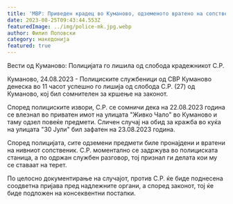 ```yaml
---
title: 'МВР: Приведен крадец во Куманово, одземеното вратено на сопственикот - 25 АВГУСТ 2023'
date: 2023-08-25T09:43:44.553Z
featuredImage: ../img/police-mk.jpg.webp
author: Филип Поповски
category: македонија
featured: true
---
```

Вести од Куманово: Полицијата го лишила од слобода крадежникот С.Р.

Куманово, 24.08.2023 - Полициските службеници од СВР Куманово денеска во 11 часот успешно го лишија од слобода С.Р. (27) од Куманово, кој бил сомнителен за кршење на законот.

Според полициските извори, С.Р. се сомничи дека на 22.08.2023 година се влезнал во приватен имот на улицата "Живко Чало" во Куманово и таму одзел повеќе предмети. Сличен случај на обид за кражба во куќа на улицата "30 Јули" бил зафатен на 23.08.2023 година.

Според полицијата, сите одземени предмети биле пронајдени и вратени на нивниот сопственик. С.Р. моментално се задржува во полициската станица, а по одржан службен разговор, тој признал ги делата кои му се ставаат на терет.

По целосно документирање на случајот, против С.Р. ќе биде поднесена соодветна пријава пред надлежните органи, а според законот, тој ќе биде подложен на консеквентни постапки.
